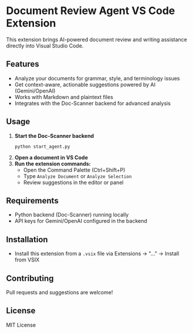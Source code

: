 # Document Review Agent VS Code Extension

This extension brings AI-powered document review and writing assistance directly into Visual Studio Code.

## Features
- Analyze your documents for grammar, style, and terminology issues
- Get context-aware, actionable suggestions powered by AI (Gemini/OpenAI)
- Works with Markdown and plaintext files
- Integrates with the Doc-Scanner backend for advanced analysis

## Usage
1. **Start the Doc-Scanner backend**
   ```
   python start_agent.py
   ```
2. **Open a document in VS Code**
3. **Run the extension commands:**
   - Open the Command Palette (Ctrl+Shift+P)
   - Type `Analyze Document` or `Analyze Selection`
   - Review suggestions in the editor or panel

## Requirements
- Python backend (Doc-Scanner) running locally
- API keys for Gemini/OpenAI configured in the backend

## Installation
- Install this extension from a `.vsix` file via Extensions → "..." → Install from VSIX

## Contributing
Pull requests and suggestions are welcome!

## License
MIT License
